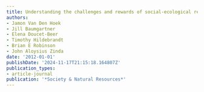 ```yaml
---
title: Understanding the challenges and rewards of social-ecological research in China
authors:
- Jamon Van Den Hoek
- Jill Baumgartner
- Elena Doucet-Beer
- Timothy Hildebrandt
- Brian E Robinson
- John Aloysius Zinda
date: '2012-01-01'
publishDate: '2024-11-17T21:15:18.164807Z'
publication_types:
- article-journal
publication: '*Society & Natural Resources*'
---
```


